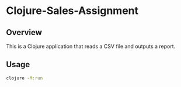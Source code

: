 # Clojure-Sales-Assignment

## Overview

This is a Clojure application that reads a CSV file and outputs a report.

## Usage

```bash
clojure -M:run 
```